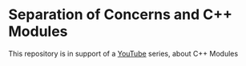 # Separation of Concerns and C++ Modules

This repository is in support of a [YouTube](https://www.youtube.com/watch?v=b1iKduyPiJE&list=PLVwTYwpsQZ9tsUK-HvRdSkOFImNDLHrUp&index=2)
series, about C++ Modules
